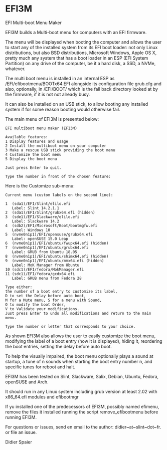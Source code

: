 # EFI3M
EFI Multi-boot Menu Maker 

EFI3M builds a Multi-boot menu for computers with an EFI firmware.

The menu will be displayed when booting the computer and allows the user to start any of the installed system from its EFI boot loader: not only Linux distributions, but also BSD distributions, Microsoft Windows, Apple OS X, pretty much any system that has a boot loader in an ESP (EFI System Partition) on any drive of the computer, be it a hard disk, a SSD, a NVMe, whatever.

The multi boot menu is installed in an internal ESP as /EFI/efibootmenu/BOOTx64.EFI alongside its configuration file grub.cfg and also, optionally, in /EFI/BOOT/ which is the fall back directory looked at by the firmware, if it is not not already busy.

It can also be installed on an USB stick, to allow booting any installed system if for some reason booting would otherwise fail.

The main menu of EFI3M is presented below:

```
EFI multiboot menu maker (EFI3M)

Available features:
1 Display features and usage
2 Install the multiboot menu on your computer
3 Make a rescue USB stick providing the boot menu
4 Customize the boot menu
5 Display the boot menu

Just press Enter to quit.

Type the number in front of the chosen feature:
```
Here is the Customize sub-menu:

```
Current menu (custom labels on the second line):

1  (sda1)/EFI/Slint/elilo.efi
   Label: Slint 14.2.1.1
2  (sda1)/EFI/Slint/grubx64.efi (hidden)
3  (sde1)/EFI/Slackware/elilo.efi
   Label: Slackware 14.2
4  (sdb2)/EFI/Microsoft/Boot/bootmgfw.efi
   Label: Windows 10
5  (nvme0n1p1)/EFI/opensuse/grubx64.efi
   Label: openSUSE 15.0 Leap
6  (nvme0n1p1)/EFI/ubuntu/fwupx64.efi (hidden)
7  (nvme0n1p1)/EFI/ubuntu/grubx64.efi
   Label: GRUB from Ubuntu 18.05
8  (nvme0n1p1)/EFI/ubuntu/shimx64.efi (hidden)
9  (nvme0n1p1)/EFI/ubuntu/mmx64.efi (hidden)
   Label: MoK Manager from Ubuntu
10 (sdc1)/EFI/fedora/MokManager.efi
11 (sdc1)/EFI/fedora/gcdx64.efi
   Label: GRUB menu from Fedora 28

Type either:
the number of a boot entry to customize its label,
D to set the Delay before auto boot,
M for a Mute menu, S for a menu with Sound,
O to modify the boot Order,
V to Validate your modifications.
Just press Enter to undo all modifications and return to the main menu.

Type the number or letter that corresponds to your choice.

```

As shown EFI3M also allows the user to easily customize the boot menu, modifying the label of a boot entry (how it is displayed), hiding it, reordering the boot entries, setting the delay before auto boot.

To help the visually impaired, the boot menu optionally plays a sound at startup, a tune of n sounds when starting
the boot entry number n, and specific tunes for reboot and halt.

EFI3M has been tested on Slint, Slackware, Salix, Debian, Ubuntu, Fedora, openSUSE and Arch.

It should run in any Linux system including grub version at least 2.02 with x86_64.efi modules and efibootmgr

If yu installed one of the predecessors of EFI3M, possibly named efimenu, remove the files it installed running the script remove_efibootmenu before running EFI3M.

For questions or issues, send en email to the author:
didier~at~slint~dot~fr.
or file an issue.

Didier Spaier
